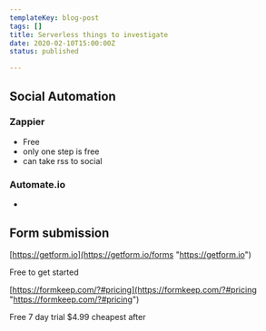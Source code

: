 ```yaml
---
templateKey: blog-post
tags: []
title: Serverless things to investigate
date: 2020-02-10T15:00:00Z
status: published

---
```


## Social Automation

### Zappier

* Free
* only one step is free
* can take rss to social

### Automate.io

*

## Form submission

[https://getform.io](https://getform.io/forms "https://getform.io")

Free to get started

[https://formkeep.com/?#pricing](https://formkeep.com/?#pricing "https://formkeep.com/?#pricing")

Free 7 day trial $4.99 cheapest after

